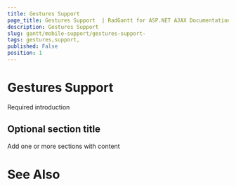 ```yaml
---
title: Gestures Support 
page_title: Gestures Support  | RadGantt for ASP.NET AJAX Documentation
description: Gestures Support 
slug: gantt/mobile-support/gestures-support-
tags: gestures,support,
published: False
position: 1
---
```


# Gestures Support 



Required introduction

## Optional section title

Add one or more sections with content

# See Also
